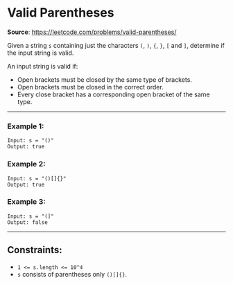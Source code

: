 ﻿# Valid Parentheses

**Source**: https://leetcode.com/problems/valid-parentheses/

Given a string `s` containing just the characters `(`, `)`, `{`, `}`, `[` and `]`, determine if the input string is valid.

An input string is valid if:

- Open brackets must be closed by the same type of brackets.
- Open brackets must be closed in the correct order.
- Every close bracket has a corresponding open bracket of the same type.


---

### Example 1:

```
Input: s = "()"
Output: true
```

### Example 2:

```
Input: s = "()[]{}"
Output: true
```

### Example 3:

```
Input: s = "(]"
Output: false
```

---

## Constraints:

- `1 <= s.length <= 10^4`
- `s` consists of parentheses only `()[]{}`.
